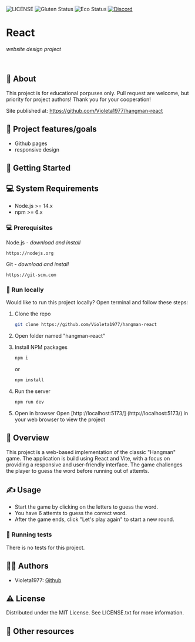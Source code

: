 ![LICENSE](https://img.shields.io/badge/license-MIT-blue.svg?style=flat-square)
![Gluten Status](https://img.shields.io/badge/Gluten-Free-green.svg)
![Eco Status](https://img.shields.io/badge/ECO-Friendly-green.svg)
[![Discord](https://discord.com/api/guilds/571393319201144843/widget.png)](https://discord.gg/dRwW4rw)

# React

_website design project_

<br>

## 🌟 About

This project is for educational porpuses only. Pull request are welcome, but priority for project authors! Thank you for your cooperation!

Site published at: https://github.com/Violeta1977/hangman-react

## 🎯 Project features/goals

-   Github pages
-   responsive design

## 🧰 Getting Started

## 💻 System Requirements

-   Node.js >= 14.x
-   npm >= 6.x

### 💻 Prerequisites

Node.js - _download and install_

```
https://nodejs.org
```

Git - _download and install_

```
https://git-scm.com
```

### 🏃 Run locally

Would like to run this project locally? Open terminal and follow these steps:

1. Clone the repo
    ```sh
    git clone https://github.com/Violeta1977/hangman-react
    ```
2. Open folder named "hangman-react"

3. Install NPM packages
    ```sh
    npm i
    ```
    or
    ```sh
    npm install
    ```
4. Run the server
    ```sh
    npm run dev
    ```
5. Open in browser
   Open [http://localhost:5173/]
   (http://localhost:5173/) in your web browser to view the project

## 👀 Overview

This project is a web-based implementation of the classic "Hangman" game. The application is build using React and Vite, with a focus on providing a responsive and user-friendly interface. The game challenges the player to guess the word before running out of attemts.

## ✍️ Usage

-   Start the game by clicking on the letters to guess the word.
-   You have 6 attemts to guess the correct word.
-   After the game ends, click "Let's play again" to start a new round.

### 🧪 Running tests

There is no tests for this project.

## 👱🏻 Authors

-   Violeta1977: [Github](https://github.com/Violeta1977)

## ⚠️ License

Distributed under the MIT License. See LICENSE.txt for more information.

## 🔗 Other resources
